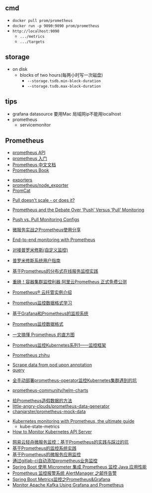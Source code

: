 ## cmd
+ `docker pull prom/prometheus`
+ `docker run -p 9090:9090 prom/prometheus`
+ `http://localhost:9090`
    - `.../metrics`
    - `.../targets`


## storage

+ on disk
    + blocks of two hours(每两小时写一次磁盘)
        + `--storage.tsdb.min-block-duration`
        + `--storage.tsdb.max-block-duration`






## tips
+ grafana datasource 要用Mac 局域网ip不能用localhost
+ prometheus
    - servicemonitor

## Prometheus
<!-- official doc -->
+ [prometheus API](https://prometheus.io/docs/introduction/overview/)
+ [prometheus 入门](https://www.hi-linux.com/posts/25047.html)
+ [Prometheus 中文文档](https://ryanyang.gitbook.io/prometheus/di-yi-zhang-jie-shao/overview)
+ [Prometheus Book](https://yunlzheng.gitbook.io/prometheus-book/)
<!-- exporter -->
+ [exporters](https://prometheus.io/docs/instrumenting/exporters/)
+ [prometheus/node_exporter](https://github.com/prometheus/node_exporter)
+ [PromCat]( PromCat.io )





<!-- pull -->
+ [Pull doesn't scale - or does it?](https://prometheus.io/blog/2016/07/23/pull-does-not-scale-or-does-it/)
+ [Prometheus and the Debate Over ‘Push’ Versus ‘Pull’ Monitoring](https://thenewstack.io/exploring-prometheus-use-cases-brian-brazil/)
+ [Push vs. Pull Monitoring Configs](https://medium.com/@steve.mushero/push-vs-pull-configs-for-monitoring-c541eaf9e927)

+ [微服务实战之Prometheus使用分享](https://www.jianshu.com/p/67ec2643c963)
+ [End-to-end monitoring with Prometheus](https://www.kancloud.cn/huyipow/prometheus/527563)

+ [对接普罗米修斯(自定义监控)](https://support.huaweicloud.com/usermanual-cce/cce_01_0201.html)
+ [普罗米修斯系统用户指南](https://support.huaweicloud.com/topic/94874-1-P-puluomixiusixitongyonghuzhinan)
+ [基于Prometheus的分布式在线服务监控实践](https://zhuanlan.zhihu.com/p/24811652)

+ [重磅！容器集群监控利器 阿里云Prometheus 正式免费公测](https://yq.aliyun.com/articles/709123)
+ [Prometheus® 云托管实例介绍](https://help.aliyun.com/document_detail/123098.html?spm=a2c4e.11153940.0.0.49357c0cfnkuh5)
+ [Prometheus监控数据格式学习](https://www.cnblogs.com/afterdawn/p/9025052.html)
+ [基于Grafana和Prometheus的监视系统](https://www.jianshu.com/p/339db34e4afe)
+ [Prometheus监控数据格式](https://www.jianshu.com/p/15f929160f38)
+ [一文搞懂 Prometheus 的直方图](https://juejin.im/post/5d492d1d5188251dff55b0b5)
+ [Prometheus监控Kubernetes系列1——监控框架](https://www.servicemesher.com/blog/prometheus-monitor-k8s-1/)
+ [Prometheus zhihu](https://www.zhihu.com/topic/20223143/hot)

<!-- detail -->
+ [Scrape data from pod upon annotation](https://www.weave.works/docs/cloud/latest/tasks/monitor/configuration-k8s/#per-pod-prometheus-annotations)
+ [query](https://prometheus.io/docs/prometheus/latest/querying/basics/)

<!-- install -->
+ [全手动部署prometheus-operator监控Kubernetes集群遇到的坑](https://www.servicemesher.com/blog/prometheus-operator-manual/)
<!-- install with prometheus-community  -->
+ [prometheus-community/helm-charts](https://github.com/prometheus-community/helm-charts)



<!-- mock data -->
+ [给Prometheus造假数据的方法](https://www.shangmayuan.com/a/964aace4f33f4ab19685ec1f.html)
+ [little-angry-clouds/prometheus-data-generator](https://github.com/little-angry-clouds/prometheus-data-generator)
+ [chanjarster/prometheus-mock-data](https://github.com/chanjarster/prometheus-mock-data)


<!-- monitor k8s -->
+ [Kubernetes monitoring with Prometheus, the ultimate guide](https://sysdig.com/blog/kubernetes-monitoring-prometheus/)
    +  kube-state-metrics
+ [How to Monitor Kubernetes API Server](https://sysdig.com/blog/monitor-kubernetes-api-server/)


<!-- practice -->
+ [网易云轻舟微服务监控：基于Prometheus的实践与踩过的坑](https://zhuanlan.zhihu.com/p/58999791)
+ [基于Prometheus的监控系统实践](https://zhuanlan.zhihu.com/p/101184971)
+ [基于Prometheus的微服务应用监控](https://zhuanlan.zhihu.com/p/51611454)
+ [通过gitlab-ci自动添加prometheus业务监控](https://zhuanlan.zhihu.com/p/54026576)
+ [Spring Boot 使用 Micrometer 集成 Prometheus 监控 Java 应用性能](https://blog.csdn.net/aixiaoyang168/article/details/100866159)
+ [Prometheus 监控报警系统 AlertManager 之邮件告警](https://blog.csdn.net/aixiaoyang168/article/details/98474494#3_Prometheus_19)
+ [Spring Boot Metrics监控之Prometheus&Grafana](https://www.jianshu.com/p/afc3759e75b9)
+ [Monitor Apache Kafka Using Grafana and Prometheus](https://medium.com/@mousavi310/monitor-apache-kafka-using-grafana-and-prometheus-873c7a0005e2)



